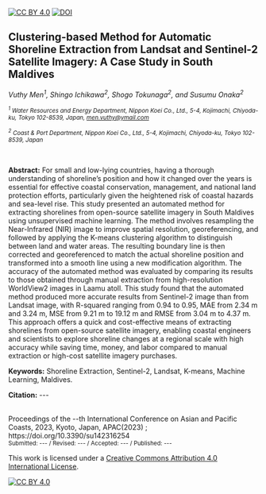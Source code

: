 [![CC BY 4.0][cc-by-shield]][cc-by] [![DOI](https://img.shields.io/badge/DOI-Link-blue.svg)](https://doi.org/10.3390/su142316254)


## Clustering-based Method for Automatic Shoreline Extraction from Landsat and Sentinel-2 Satellite Imagery: A Case Study in South Maldives
 

*Vuthy Men<sup>1</sup>, Shingo Ichikawa<sup>2</sup>, Shogo Tokunaga<sup>2</sup>, and Susumu Onaka<sup>2</sup>*


*<sup> <sup>1</sup> Water Resources and Energy Department, Nippon Koei Co., Ltd., 5-4, Kojimachi, Chiyoda-ku, Tokyo 102-8539, Japan, men.vuthy@ymail.com* </sup>

*<sup><sup>2</sup> Coast & Port Department, Nippon Koei Co., Ltd., 5-4, Kojimachi, Chiyoda-ku, Tokyo 102-8539, Japan*</sup> 


<br />

**Abstract:** For small and low-lying countries, having a thorough understanding of shoreline’s position and how it changed over the years is essential for effective coastal conservation, management, and national land protection efforts, particularly given the heightened risk of coastal hazards and sea-level rise. This study presented an automated method for extracting shorelines from open-source satellite imagery in South Maldives using unsupervised machine learning. The method involves resampling the Near-Infrared (NIR) image to improve spatial resolution, georeferencing, and followed by applying the K-means clustering algorithm to distinguish between land and water areas. The resulting boundary line is then corrected and georeferenced to match the actual shoreline position and transformed into a smooth line using a new modification algorithm. The accuracy of the automated method was evaluated by comparing its results to those obtained through manual extraction from high-resolution WorldView2 images in Laamu atoll. This study found that the automated method produced more accurate results from Sentinel-2 image than from Landsat image, with R-squared ranging from 0.94 to 0.95, MAE from 2.34 m and 3.24 m, MSE from 9.21 m to 19.12 m and RMSE from 3.04 m to 4.37 m. This approach offers a quick and cost-effective means of extracting shorelines from open-source satellite imagery, enabling coastal engineers and scientists to explore shoreline changes at a regional scale with high accuracy while saving time, money, and labor compared to manual extraction or high-cost satellite imagery purchases.

**Keywords:** Shoreline Extraction, Sentinel-2, Landsat, K-means, Machine Learning, Maldives.



**Citation:** ---


<br />
Proceedings of the --th International Conference on Asian and Pacific Coasts, 2023, Kyoto, Japan, APAC(2023) ; https://doi.org/10.3390/su142316254

<br />
<sup> Submitted: --- / Revised: --- / Accepted: --- / Published: --- </sup>

<!-- (This article belongs to the Special Issue Advances in Aquatic Ecology for Sustainability: Priorities, Approaches, and Partnerships for Management and Conservation of Freshwaters) -->

This work is licensed under a [Creative Commons Attribution 4.0 International License][cc-by].

[![CC BY 4.0][cc-by-image]][cc-by]

[cc-by]: https://creativecommons.org/
[cc-by-image]: https://i.creativecommons.org/l/by/4.0/88x31.png
[cc-by-shield]: https://img.shields.io/badge/License-CC%20BY%204.0-lightgrey.svg